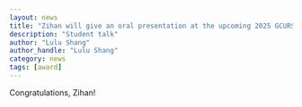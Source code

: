 ```yaml
---
layout: news
title: "Zihan will give an oral presentation at the upcoming 2025 GCURS symposium!"
description: "Student talk"
author: "Lulu Shang"
author_handle: "Lulu Shang"
category: news
tags: [award]
---
```


Congratulations, Zihan!
